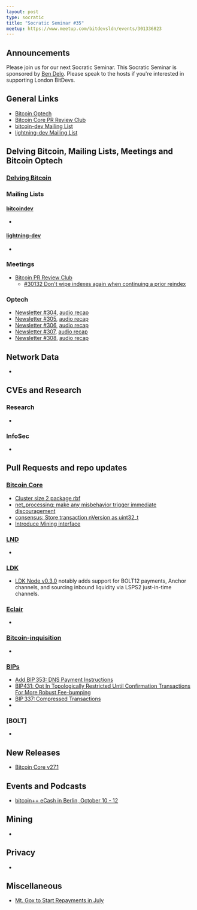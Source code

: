 ```yaml
---
layout: post
type: socratic
title: "Socratic Seminar #35"
meetup: https://www.meetup.com/bitdevsldn/events/301336823
---
```


## Announcements

Please join us for our next Socratic Seminar. This Socratic Seminar is sponsored by [Ben Delo](https://twitter.com/bendelo).
Please speak to the hosts if you're interested in supporting London BitDevs.

## General Links

* [Bitcoin Optech](https://bitcoinops.org)
* [Bitcoin Core PR Review Club](https://bitcoincore.reviews)
* [bitcoin-dev Mailing List](https://lists.linuxfoundation.org/pipermail/bitcoin-dev)
* [lightning-dev Mailing List](https://lists.linuxfoundation.org/pipermail/lightning-dev)

## Delving Bitcoin, Mailing Lists, Meetings and Bitcoin Optech
### [Delving Bitcoin](https://delvingbitcoin.org/)

### Mailing Lists
#### [bitcoindev](https://groups.google.com/g/bitcoindev)
-

#### [lightning-dev](https://lists.linuxfoundation.org/pipermail/lightning-dev)
-

### Meetings
- [Bitcoin PR Review Club](https://bitcoincore.reviews)
  - [#30132 Don't wipe indexes again when continuing a prior reindex](https://bitcoincore.reviews/30132)

### Optech
- [Newsletter #304](https://bitcoinops.org/en/newsletters/2024/05/24/), [audio recap](https://bitcoinops.org/en/podcast/2024/05/27/)
- [Newsletter #305](https://bitcoinops.org/en/newsletters/2024/05/31/), [audio recap](https://bitcoinops.org/en/podcast/2024/06/04/)
- [Newsletter #306](https://bitcoinops.org/en/newsletters/2024/06/07/), [audio recap](https://bitcoinops.org/en/podcast/2024/06/11/)
- [Newsletter #307](https://bitcoinops.org/en/newsletters/2024/06/14/), [audio recap](https://bitcoinops.org/en/podcast/2024/06/18/)
- [Newsletter #308](https://bitcoinops.org/en/newsletters/2024/06/21/), [audio recap](https://bitcoinops.org/en/podcast/2024/06/15/)

## Network Data
-

## CVEs and Research
### Research
-

### InfoSec
-

## Pull Requests and repo updates
### [Bitcoin Core](https://github.com/bitcoin/bitcoin)
<!--- Link to query merged PRs since YYYY-MM-DD sorted by descending activity: https://github.com/bitcoin/bitcoin/pulls?page=1&q=is%3Apr+is%3Aclosed+merged%3A%3EYYYY-MM-DD+sort%3Acomments-desc -->
- [Cluster size 2 package rbf](https://github.com/bitcoin/bitcoin/pull/28984)
- [net\_processing: make any misbehavior trigger immediate discouragement](https://github.com/bitcoin/bitcoin/pull/29575)
- [consensus: Store transaction nVersion as uint32\_t](https://github.com/bitcoin/bitcoin/pull/29325)
- [Introduce Mining interface](https://github.com/bitcoin/bitcoin/pull/30200)


### [LND](https://github.com/lightningnetwork/lnd)
-

### [LDK](https://github.com/lightningdevkit/rust-lightning)
- [LDK Node v0.3.0](https://github.com/lightningdevkit/ldk-node/releases/tag/v0.3.0) notably adds support for BOLT12 payments, Anchor channels, and sourcing inbound liquidity via LSPS2 just-in-time channels.

### [Eclair](https://github.com/ACINQ/eclair)
-

### [Bitcoin-inquisition](https://github.com/bitcoin-inquisition/bitcoin)
-

### [BIPs](https://github.com/bitcoin/bips)
- [Add BIP 353: DNS Payment Instructions](https://github.com/bitcoin/bips/pull/1551)
- [BIP431: Opt In Topologically Restricted Until Confirmation Transactions For More Robust Fee-bumping](https://github.com/bitcoin/bips/pull/1541)
- [BIP 337: Compressed Transactions](https://github.com/bitcoin/bips/pull/1556)
- 

### [BOLT]
-

## New Releases
- [Bitcoin Core v27.1](https://github.com/bitcoin/bitcoin/releases/tag/v27.1)

## Events and Podcasts
- [bitcoin++ eCash in Berlin, October 10 - 12](https://btcplusplus.dev/conf/berlin24)

## Mining
-

## Privacy
-

## Miscellaneous
- [Mt. Gox to Start Repayments in July](https://bitcoinmagazine.com/business/mt-gox-to-start-bitcoin-repayments-in-july)
